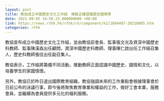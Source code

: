 ```yaml
---
layout: post
title: 教協成立中國歷史文化工作組　推動正確認識歷史國情等
date: 2021-08-05 14:56:23.000000000 +08:00
link: https://news.rthk.hk/rthk/ch/component/k2/1604407-20210805.htm
categories: rthk
---
```


教協宣布成立中國歷史文化工作組，並由教協前會長、監事張文光及資深中國歷史科教師、監事陳漢森出任顧問，資深中國歷史科教師、理事陳仁啟出任工作組召集人，歷史科教師張往出任副召集人。

教協表示，工作組將籌備不同活動，推動教師正面認識中國歷史、國情和文化，以培養學生的家國情懷。

另外，教協已於昨日退出國際教育組織，教協強調未來的工作重點會根據理事會於日前公布的決議行事，即今後將聚焦教育專業和權益的工作，做好工會本業，服務會員，並繼續為會員提供多元化的福利服務。
